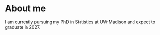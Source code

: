 # About me

I am currently pursuing my PhD in Statistics at UW-Madison and expect to graduate in 2027. 
